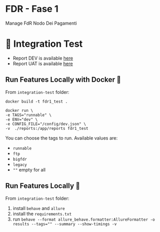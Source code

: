 # FDR - Fase 1
Manage FdR Nodo Dei Pagamenti


# 🧩 Integration Test
- Report DEV is available [here](https://pagopadweusharedtstdtsa.blob.core.windows.net/pagopa-fdr-nodo-dei-pagamenti/reports/index.html)
- Report UAT is available [here](https://pagopauweusharedtstdtsa.blob.core.windows.net/pagopa-fdr-nodo-dei-pagamenti/reports/index.html) 

## Run Features Locally with Docker 🐳

From `integration-test` folder:

```shell
docker build -t fdr1_test .

docker run \
-e TAGS="runnable" \
-e ENV="dev" \
-e CONFIG_FILE="/config/dev.json" \
-v  ./reports:/app/reports fdr1_test
```

You can choose the tags to run.
Available values are: 
- `runnable`
- `ftp`
- `bigfdr` 
- `legacy` 
- `""` empty for all

## Run Features Locally 🏡

From `integration-test` folder:


1. install `behave` and `allure`
2. install the `requirements.txt`
3. run `behave --format allure_behave.formatter:AllureFormatter -o results --tags="" --summary --show-timings -v`

